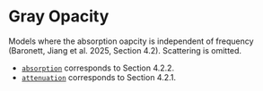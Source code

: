 # Gray Opacity

Models where the absorption oapcity is independent of frequency (Baronett, Jiang et al. 2025, Section 4.2).
Scattering is omitted.
- [`absorption`](/absorption) corresponds to Section 4.2.2.
- [`attenuation`](/attenuation) corresponds to Section 4.2.1.
